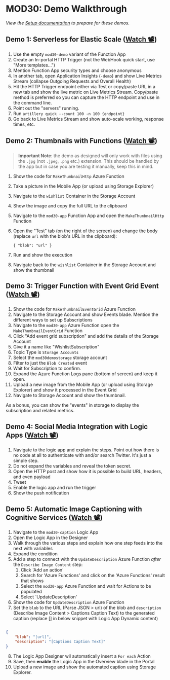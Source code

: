 # MOD30: Demo Walkthrough

*View the [Setup documentation](setup.md) to prepare for these demos.*

## Demo 1: Serverless for Elastic Scale ([Watch 📽](https://globaleventcdn.blob.core.windows.net/assets/mod/mod30/MOD30_Demo1.mp4))

1. Use the empty `mod30-demo` variant of the Function App
2. Create an In-portal HTTP Trigger (not the WebHook quick start, use "More templates...")
3. Mention Function App security types and choose anonymous
4. In another tab, open Application Insights (`-demo`) and show Live Metrics Stream (collapse Outgoing Requests and Overall Health)
5. Hit the HTTP Trigger endpoint either via Test or copy/paste URL in a new tab and show the live metric on Live Metrics Stream. Copy/paste method is preferred so you can capture the HTTP endpoint and use in the command line.
6. Point out the "servers" running.
7. Run `artillery quick --count 100 -n 100 {endpoint}`
8. Go back to Live Metrics Stream and show auto-scale working, response times, etc.

## Demo 2: Thumbnails with Functions ([Watch 📽](https://globaleventcdn.blob.core.windows.net/assets/mod/mod30/MOD30_Demo2.mp4))

> **Important Note**: the demo as designed will only work with files using the `.jpg` (not `.jpeg`, `.png` etc.) extension. This should be handled by the app but in case you are testing it manually, keep this in mind.

1. Show the code for `MakeThumbnailHttp` Azure Function
2. Take a picture in the Mobile App (or upload using Storage Explorer)
3. Navigate to the `wishlist` Container in the Storage Account
4. Show the image and copy the full URL to the clipboard
5. Navigate to the `mod30-app` Function App and open the `MakeThumbnailHttp` Function
6. Open the "Test" tab (on the right of the screen) and change the body (replace `url` with the blob's URL in the clipboard):

    `{ "blob": "url" }`
7.  Run and show the execution
8.  Navigate back to the `wishlist` Container in the Storage Account and show the thumbnail

## Demo 3: Trigger Function with Event Grid Event ([Watch 📽](https://globaleventcdn.blob.core.windows.net/assets/mod/mod30/MOD30_Demo3.mp4))

1. Show the code for `MakeThumbnailEventGrid` Azure Function
2. Navigate to the Storage Account and show Events blade. Mention the different ways to set up Subscriptions
3. Navigate to the `mod30-app` Azure Function open the `MakeThumbnailEventGrid` Function
4. Click "Add event grid subscription" and add the details of the Storage Account
5. Give it a name like "WishlistSubscription"
6. Topic Type is `Storage Accounts`
6. Select the `mod30demostorage` storage account
7. Filter to just the `Blob Created` event
8. Wait for Subscription to confirm.
9. Expand the Azure Function Logs pane (bottom of screen) and keep it open.
10. Upload a new image from the Mobile App (or upload using Storage Explorer) and show it processed in the Event Grid
11. Navigate to Storage Account and show the thumbnail.

As a bonus, you can show the "events" in storage to display the subscription and related metrics.

## Demo 4: Social Media Integration with Logic Apps ([Watch 📽](https://globaleventcdn.blob.core.windows.net/assets/mod/mod30/MOD30_Demo4.mp4))

1. Navigate to the logic app and explain the steps. Point out how there is no code at all to authenticate with and/or search Twitter. It's just a simple step.
2. Do not expand the variables and reveal the token secret.
3. Open the HTTP post and show how it is possible to build URL, headers, and even payload
4. Tweet
5. Enable the logic app and run the trigger
6. Show the push notification

## Demo 5: Automatic Image Captioning with Cognitive Services ([Watch 📽](https://globaleventcdn.blob.core.windows.net/assets/mod/mod30/MOD30_Demo5.mp4))

1. Navigate to the `mod30-caption` Logic App
2. Open the Logic App in the Designer
3. Walk through the various steps and explain how one step feeds into the next with variables
4. Expand the condition
5. Add a step to connect with the `UpdateDescription` Azure Function _after_ the `Describe Image Content` step:
   1. Click 'Add an action'
   2. Search for 'Azure Functions' and click on the 'Azure Functions' result that shows
   3. Select the `mod30-app` Azure Function and wait for Actions to be populated
   4. Select `UpdateDescription'
6. Show the code for `UpdateDescription` Azure Function
7. Set the `blob` to the URL (Parse JSON > url) of the blob and `description` (Describe Image Content > Captions Caption Text) to the generated caption (replace [] in below snippet with Logic App Dynamic content)
```json

{
    "blob": "[url]",
    "description": "[Captions Caption Text]" 
}

```
8. The Logic App Designer wil automatically insert a `For each` Action
8. Save, then **enable** the Logic App in the Overview blade in the Portal
9. Upload a new image and show the automated caption using Storage Explorer.
